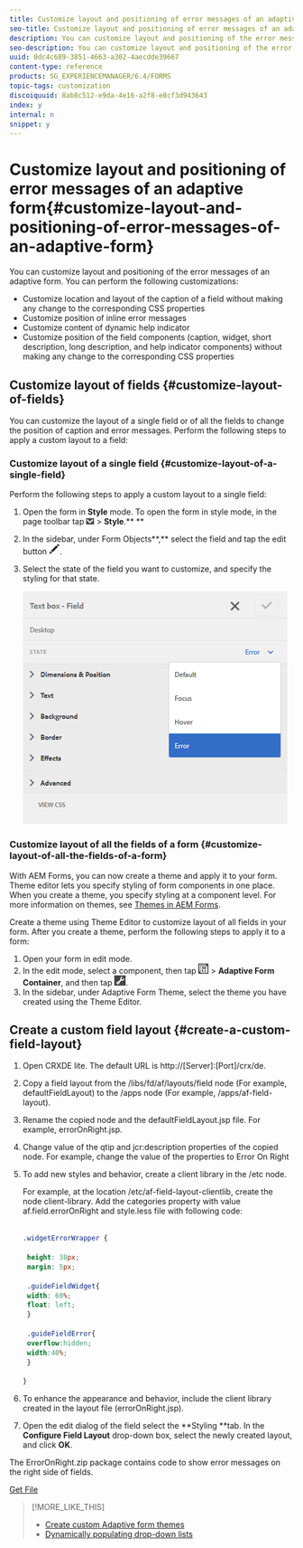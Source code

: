 ```yaml
---
title: Customize layout and positioning of error messages of an adaptive form
seo-title: Customize layout and positioning of error messages of an adaptive form
description: You can customize layout and positioning of the error messages of an adaptive for. 
seo-description: You can customize layout and positioning of the error messages of an adaptive for. 
uuid: 0dc4c689-3851-4663-a302-4aecdde39667
content-type: reference
products: SG_EXPERIENCEMANAGER/6.4/FORMS
topic-tags: customization
discoiquuid: 8ab8c512-e9da-4e16-a2f8-e8cf3d943643
index: y
internal: n
snippet: y
---
```


# Customize layout and positioning of error messages of an adaptive form{#customize-layout-and-positioning-of-error-messages-of-an-adaptive-form}

You can customize layout and positioning of the error messages of an adaptive form. You can perform the following customizations:

* Customize location and layout of the caption of a field without making any change to the corresponding CSS properties  
* Customize position of inline error messages
* Customize content of dynamic help indicator
* Customize position of the field components (caption, widget, short description, long description, and help indicator components) without making any change to the corresponding CSS properties

## Customize layout of fields {#customize-layout-of-fields}

You can customize the layout of a single field or of all the fields to change the position of caption and error messages. Perform the following steps to apply a custom layout to a field:

### Customize layout of a single field {#customize-layout-of-a-single-field}

Perform the following steps to apply a custom layout to a single field:

1. Open the form in **Style** mode. To open the form in style mode, in the page toolbar tap ![](assets/canvas-drop-down.png) &gt; **Style**.** **
1. In the sidebar, under Form Objects**,** select the field and tap the edit button ![](assets/edit-button.png).
1. Select the state of the field you want to customize, and specify the styling for that state. 

   ![Specifying inline styling of a field](assets/edit-error-state.png)

### Customize layout of all the fields of a form {#customize-layout-of-all-the-fields-of-a-form}

With AEM Forms, you can now create a theme and apply it to your form. Theme editor lets you specify styling of form components in one place. When you create a theme, you specify styling at a component level. For more information on themes, see [Themes in AEM Forms](../../forms/using/themes.md).

Create a theme using Theme Editor to customize layout of all fields in your form. After you create a theme, perform the following steps to apply it to a form:

1. Open your form in edit mode. 
1. In the edit mode, select a component, then tap ![](assets/field-level.png) &gt; **Adaptive Form Container**, and then tap ![](assets/cmppr.png).
1. In the sidebar, under Adaptive Form Theme, select the theme you have created using the Theme Editor.

## Create a custom field layout {#create-a-custom-field-layout}

1. Open CRXDE lite. The default URL is http://[Server]:[Port]/crx/de.
1. Copy a field layout from the /libs/fd/af/layouts/field node (For example, defaultFieldLayout) to the /apps node (For example, /apps/af-field-layout).
1. Rename the copied node and the defaultFieldLayout.jsp file. For example, errorOnRight.jsp.  

1. Change value of the qtip and jcr:description properties of the copied node. For example, change the value of the properties to Error On Right  

1. To add new styles and behavior, create a client library in the /etc node.

   For example, at the location /etc/af-field-layout-clientlib, create the node client-library. Add the categories property with value af.field.errorOnRight and style.less file with following code:

   ```css
   
   .widgetErrorWrapper {
    
    height: 38px;
    margin: 5px;
   
    .guideFieldWidget{
    width: 60%;
    float: left; 
    }
   
    .guideFieldError{
    overflow:hidden;
    width:40%; 
    }
   
   }

   ```

1. To enhance the appearance and behavior, include the client library created in the layout file (errorOnRight.jsp).
1. Open the edit dialog of the field select the **Styling **tab. In the **Configure Field Layout** drop-down box, select the newly created layout, and click **OK**.

The ErrorOnRight.zip package contains code to show error messages on the right side of fields.

[Get File](assets/ErrorOnRight.zip)

>[!MORE_LIKE_THIS]
>
>* [Create custom Adaptive form themes](../../forms/using/creating-custom-adaptive-form-themes.md)
>* [Dynamically populating drop-down lists](../../forms/using/dynamically-populate-dropdowns.md)
